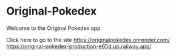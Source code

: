 # Original-Pokedex

Welcome to the Original Pokedex app

Click here to go to the site
https://originalpokedex.onrender.com/
https://original-pokedex-production-e65d.up.railway.app/
